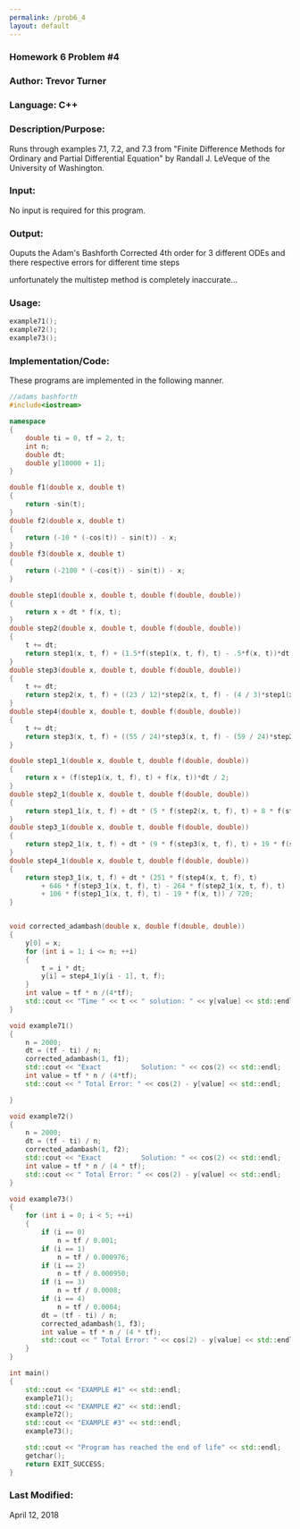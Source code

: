 ```yaml
---
permalink: /prob6_4
layout: default
---
```


### Homework 6 Problem #4
### Author: Trevor Turner
### Language: C++

### Description/Purpose: 
Runs through examples 7.1, 7.2, and 7.3 from "Finite Difference Methods for Ordinary and Partial Differential Equation" by 
Randall J. LeVeque of the University of Washington.

### Input:
No input is required for this program.

### Output: 
Ouputs the Adam's Bashforth Corrected 4th order for 3 different ODEs and there respective errors for different time steps

unfortunately the multistep method is completely inaccurate...

### Usage:

```c++
example71();
example72();
example73();
```


### Implementation/Code:
These programs are implemented in the following manner. 

```c++
//adams bashforth
#include<iostream>

namespace
{
	double ti = 0, tf = 2, t;
	int n;
	double dt;
	double y[10000 + 1];
}

double f1(double x, double t)
{
	return -sin(t);
}
double f2(double x, double t)
{
	return (-10 * (-cos(t)) - sin(t)) - x;
}
double f3(double x, double t)
{
	return (-2100 * (-cos(t)) - sin(t)) - x;
}

double step1(double x, double t, double f(double, double))
{
	return x + dt * f(x, t);
}
double step2(double x, double t, double f(double, double))
{
	t += dt;
	return step1(x, t, f) + (1.5*f(step1(x, t, f), t) - .5*f(x, t))*dt;
}
double step3(double x, double t, double f(double, double))
{
	t += dt;
	return step2(x, t, f) + ((23 / 12)*step2(x, t, f) - (4 / 3)*step1(x, t, f) + (5 / 12)*f(x, t))*dt;
}
double step4(double x, double t, double f(double, double))
{
	t += dt;
	return step3(x, t, f) + ((55 / 24)*step3(x, t, f) - (59 / 24)*step2(x, t, f) + (37 / 24)*step1(x, t, f) - (3 / 8)*f(x, t))*dt;
}

double step1_1(double x, double t, double f(double, double))
{
	return x + (f(step1(x, t, f), t) + f(x, t))*dt / 2;
}
double step2_1(double x, double t, double f(double, double))
{
	return step1_1(x, t, f) + dt * (5 * f(step2(x, t, f), t) + 8 * f(step1_1(x, t, f), t) - f(x, t)) / 12;
}
double step3_1(double x, double t, double f(double, double))
{
	return step2_1(x, t, f) + dt * (9 * f(step3(x, t, f), t) + 19 * f(step2_1(x, t, f), t) - 5 * f(step1_1(x, t, f), t) + f(x, t)) / 24;
}
double step4_1(double x, double t, double f(double, double))
{
	return step3_1(x, t, f) + dt * (251 * f(step4(x, t, f), t)
		+ 646 * f(step3_1(x, t, f), t) - 264 * f(step2_1(x, t, f), t)
		+ 106 * f(step1_1(x, t, f), t) - 19 * f(x, t)) / 720;
}


void corrected_adambash(double x, double f(double, double))
{
	y[0] = x;
	for (int i = 1; i <= n; ++i)
	{
		t = i * dt;
		y[i] = step4_1(y[i - 1], t, f);
	}
	int value = tf * n /(4*tf);
	std::cout << "Time " << t << " solution: " << y[value] << std::endl;
}

void example71()
{
	n = 2000;
	dt = (tf - ti) / n;
	corrected_adambash(1, f1);
	std::cout << "Exact          Solution: " << cos(2) << std::endl;
	int value = tf * n / (4*tf);
	std::cout << " Total Error: " << cos(2) - y[value] << std::endl;

}

void example72()
{
	n = 2000;
	dt = (tf - ti) / n;
	corrected_adambash(1, f2);
	std::cout << "Exact          Solution: " << cos(2) << std::endl;
	int value = tf * n / (4 * tf);
	std::cout << " Total Error: " << cos(2) - y[value] << std::endl;
}

void example73()
{
	for (int i = 0; i < 5; ++i)
	{
		if (i == 0)
			n = tf / 0.001;
		if (i == 1)
			n = tf / 0.000976;
		if (i == 2)
			n = tf / 0.000950;
		if (i == 3)
			n = tf / 0.0008;
		if (i == 4)
			n = tf / 0.0004;
		dt = (tf - ti) / n;
		corrected_adambash(1, f3);
		int value = tf * n / (4 * tf);
		std::cout << " Total Error: " << cos(2) - y[value] << std::endl;
	}
}

int main()
{
	std::cout << "EXAMPLE #1" << std::endl;
	example71();
	std::cout << "EXAMPLE #2" << std::endl;
	example72();
	std::cout << "EXAMPLE #3" << std::endl;
	example73();

	std::cout << "Program has reached the end of life" << std::endl;
	getchar();
	return EXIT_SUCCESS;
}
```


### Last Modified:
April 12, 2018
